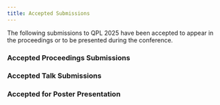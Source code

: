 ```yaml
---
title: Accepted Submissions
---
```


The following submissions to QPL 2025 have been accepted to appear in the proceedings or to be presented during the conference.

### Accepted Proceedings Submissions


### Accepted Talk Submissions


### Accepted for Poster Presentation
